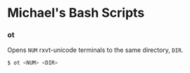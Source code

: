 # Michael's Bash Scripts

### ot

Opens `NUM` rxvt-unicode terminals to the same directory, `DIR`.

```sh
$ ot <NUM> <DIR>
```
